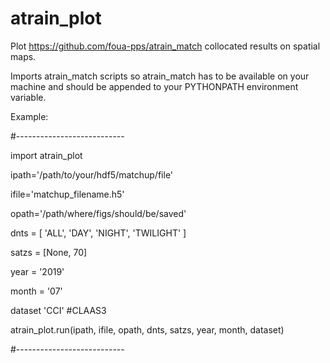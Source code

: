 # atrain_plot
Plot https://github.com/foua-pps/atrain_match collocated results on spatial maps.

Imports atrain_match scripts so atrain_match has to be available on your machine and should be appended to your PYTHONPATH environment variable.

Example:

#---------------------------

import atrain_plot

ipath='/path/to/your/hdf5/matchup/file'

ifile='matchup_filename.h5'

opath='/path/where/figs/should/be/saved'

dnts = [ 'ALL', 'DAY', 'NIGHT', 'TWILIGHT' ]

satzs = [None, 70]

year = '2019'

month = '07'

dataset 'CCI' #CLAAS3

atrain_plot.run(ipath, ifile, opath, dnts, satzs, year, month, dataset)

#---------------------------
